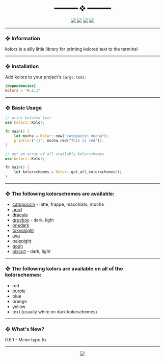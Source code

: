 <h2 align="center"> ━━━━━━  ❖  ━━━━━━ </h2>

<!-- BADGES -->
<div align="center">
   <p></p>
   
   <img src="https://img.shields.io/github/stars/dotzenith/kolorz.rs?color=F8BD96&labelColor=302D41&style=for-the-badge">   

   <img src="https://img.shields.io/github/forks/dotzenith/kolorz.rs?color=DDB6F2&labelColor=302D41&style=for-the-badge">   

   <img src="https://img.shields.io/github/repo-size/dotzenith/kolorz.rs?color=ABE9B3&labelColor=302D41&style=for-the-badge">
   
   <img src="https://img.shields.io/github/commit-activity/y/dotzenith/kolorz.rs?color=96CDFB&labelColor=302D41&style=for-the-badge&label=COMMITS"/>
   <br>
</div>

<p/>

---

### ❖ Information

kolorz is a silly little library for printing kolored text to the terminal 

---

### ❖ Installation

Add kolorz to your project's `Cargo.toml`:

```toml
[dependencies]
kolorz = "0.6.1"
```

---

### ❖ Basic Usage

```rust
// print kolored text
use kolorz::Kolor;

fn main() {
    let mocha = Kolor::new("catppuccin mocha");
    println!("{}", mocha.red("This is red"));
}
```

```rust
// get an array of all available kolorschemes
use kolorz::Kolor;

fn main() {
    let kolorschemes = Kolor::get_all_kolorschemes();
}
```

---
 
### ❖ The following kolorschemes are available:

- [catppuccin](https://github.com/catppuccin) - latte, frappe, macchiato, mocha
- [nord](https://github.com/arcticicestudio/nord)
- [dracula](https://github.com/dracula/dracula-theme)
- [gruvbox](https://github.com/morhetz/gruvbox) - dark, light
- [onedark](https://github.com/joshdick/onedark.vim)
- [tokyonight](https://github.com/folke/tokyonight.nvim)
- [ayu](https://github.com/ayu-theme)
- [palenight](https://github.com/drewtempelmeyer/palenight.vim)
- [gogh](https://github.com/Mayccoll/Gogh)
- [biscuit](https://github.com/Biscuit-Colorscheme/biscuit) - dark, light

---

### ❖ The following kolors are available on all of the kolorschemes:

- red
- purple
- blue
- orange
- yellow
- text (usually white on dark kolorschemes)

---

### ❖ What's New? 
0.6.1 - Minor typo fix

---

<div align="center">

   <img src="https://img.shields.io/static/v1.svg?label=License&message=MIT&color=F5E0DC&labelColor=302D41&style=for-the-badge">

</div>
